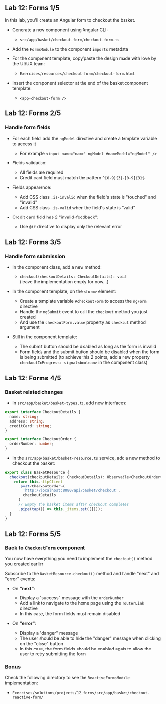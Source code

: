 ## Lab 12: Forms 1/5

In this lab, you'll create an Angular form to checkout the basket.

- Generate a new component using Angular CLI:
  - `src/app/basket/checkout-form/checkout-form.ts`

- Add the `FormsModule` to the component `imports` metadata

- For the component template, copy/paste the design made with love by the UI/UX team:
  - `Exercises/resources/checkout-form/checkout-form.html`

- Insert the component selector at the end of the basket component template:
  - `<app-checkout-form />`



## Lab 12: Forms 2/5
### Handle form fields

- For each field, add the `ngModel` directive and create a template variable to access it

  - For example `<input name="name" ngModel #nameModel="ngModel" />`

- Fields validation:

  - All fields are required
  - Credit card field must match the pattern `^[0-9]{3}-[0-9]{3}$`

- Fields appearence:

  - Add CSS class `.is-invalid` when the field's state is "touched" and "invalid"
  - Add CSS class `.is-valid` when the field's state is "valid"

- Credit card field has 2 "invalid-feedback":
  - Use `@if` directive to display only the relevant error



## Lab 12: Forms 3/5
### Handle form submission

- In the component class, add a new method:
  - `checkout(checkoutDetails: CheckoutDetails): void`<br />
  (leave the implementation empty for now...)

- In the component template, on the `<form>` element:
  - Create a template variable `#checkoutForm` to access the `ngForm` directive
  - Handle the `ngSubmit` event to call the `checkout` method you just created
  - And use the `checkoutForm.value` property as `checkout` method argument

- Still in the component template:
  - The submit button should be disabled as long as the form is invalid
  - Form fields and the submit button should be disabled when the form is being submitted
    (to achieve this 2 points, add a new property `checkoutInProgress: signal<boolean>` in the component class)



## Lab 12: Forms 4/5
### Basket related changes

- In `src/app/basket/basket-types.ts`, add new interfaces:

```ts
export interface CheckoutDetails {
  name: string;
  address: string;
  creditCard: string;
}

export interface CheckoutOrder {
  orderNumber: number;
}
```

- In the `src/app/basket/basket-resource.ts` service, add a new method to checkout the basket:

```ts
export class BasketResource {
  checkout(checkoutDetails: CheckoutDetails): Observable<CheckoutOrder> {
    return this.httpClient
      .post<CheckoutOrder>(
        'http://localhost:8080/api/basket/checkout',
        checkoutDetails
      )
      // Empty the basket items after checkout completes
      .pipe(tap(() => this._items.set([])));
  }
}
```



## Lab 12: Forms 5/5
### Back to `CheckoutForm` component

You now have everything you need to implement the `checkout()` method you created earlier

Subscribe to the `BasketResource.checkout()` method and handle "next" and "error" events:

  - On **"next"**:
    - Display a "success" message with the `orderNumber`
    - Add a link to navigate to the home page using the `routerLink` directive
    - In this case, the form fields must remain disabled

  - On **"error"**:
    - Display a "danger" message
    - The user should be able to hide the "danger" message when clicking on the "close" button
    - In this case, the form fields should be enabled again to allow the user to retry submitting the form

### Bonus

Check the following directory to see the `ReactiveFormsModule` implementation:

- `Exercises/solutions/projects/12_forms/src/app/basket/checkout-reactive-form/`
